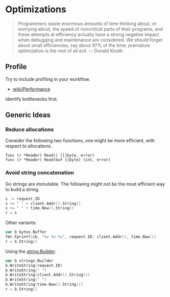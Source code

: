 # Optimizations

> Programmers waste enormous amounts of time thinking about, or worrying about,
> the speed of noncritical parts of their programs, and these attempts at
> efficiency actually have a strong negative impact when debugging and
> maintenance are considered. We should forget about small efficiencies, say
> about 97% of the time: premature optimization is the root of all evil. -- Donald Knuth

## Profile

Try to include profiling in your workflow.

* [wiki/Performance](https://github.com/golang/go/wiki/Performance)

Identify bottlenecks first.

## Generic Ideas

### Reduce allocations

Consider the following two functions, one might be more efficient, with respect
to allocations.

```
func (r *Reader) Read() ([]byte, error)
func (r *Reader) Read(buf []byte) (int, error)
```

### Avoid string concatenation

Go strings are immutable. The following might not be the most efficient way to build a string.

```go
s := request.ID
s += " " + client.Addr().String()
s += " " + time.Now().String()
r = s
```

Other variants:

```go
var b bytes.Buffer
fmt.Fprintf(&b, "%s %v %v", request.ID, client.Addr(), time.Now())
r = b.String()
```        

Using the [string.Builder](https://golang.org/pkg/strings/#Builder):

```go
var b strings.Builder
b.WriteString(request.ID)
b.WriteString(" ")
b.WriteString(client.Addr().String())
b.WriteString(" ")
b.WriteString(time.Now().String())
r = b.String()
```
